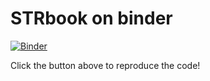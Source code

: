 # STRbook on binder

[![Binder](https://mybinder.org/badge_logo.svg)](https://mybinder.org/v2/gh/Michaelyc/STRbook_binder/master?urlpath=rstudio)

Click the button above to reproduce the code!

